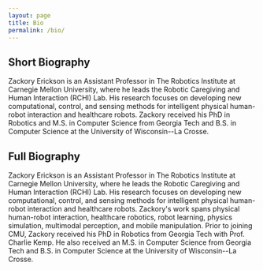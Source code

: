 ```yaml
---
layout: page
title: Bio
permalink: /bio/
---
```


## Short Biography
Zackory Erickson is an Assistant Professor in The Robotics Institute at Carnegie Mellon University, 
where he leads the Robotic Caregiving and Human Interaction (RCHI) Lab.
His research focuses on developing new computational, control, and sensing methods for intelligent physical human-robot interaction and healthcare robots.
Zackory received his PhD in Robotics and M.S. in Computer Science from Georgia Tech and B.S. in Computer Science at the University of Wisconsin--La Crosse. 

## Full Biography
Zackory Erickson is an Assistant Professor in The Robotics Institute at Carnegie Mellon University, 
where he leads the Robotic Caregiving and Human Interaction (RCHI) Lab.
His research focuses on developing new computational, control, and sensing methods for intelligent physical human-robot interaction and healthcare robots.
Zackory's work spans physical human-robot interaction, healthcare robotics, robot learning, physics simulation, multimodal perception, and mobile manipulation.
Prior to joining CMU, Zackory received his PhD in Robotics from Georgia Tech with Prof. Charlie Kemp. 
He also received an M.S. in Computer Science from Georgia Tech and B.S. in Computer Science at the University of Wisconsin--La Crosse.
